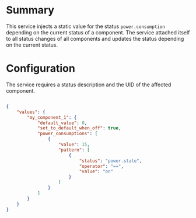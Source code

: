# Summary

This service injects a static value for the status `power.consumption` depending on the current status of a component. The service attached itself to all status changes of all components and updates the status depending on the current status.

# Configuration

The service requires a status description and the UID of the affected component.

```json

{
    "values": {
        "my_component_1": {
            "default_value": 0,
            "set_to_default_when_off": true,
            "power_consumptions": [
                {
                    "value": 15,
                    "pattern": [
                        {
                            "status": "power.state",
                            "operator": "==",
                            "value": "on"
                        }
                    ]
                }
            ]
        }
    }
}

```